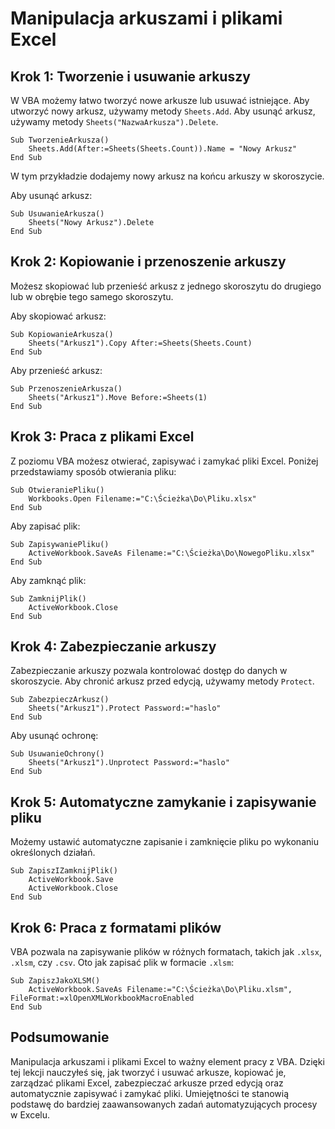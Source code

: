 # Manipulacja arkuszami i plikami Excel

## Krok 1: Tworzenie i usuwanie arkuszy

W VBA możemy łatwo tworzyć nowe arkusze lub usuwać istniejące. Aby utworzyć nowy arkusz, używamy metody `Sheets.Add`. Aby usunąć arkusz, używamy metody `Sheets("NazwaArkusza").Delete`.

```vba
Sub TworzenieArkusza()
    Sheets.Add(After:=Sheets(Sheets.Count)).Name = "Nowy Arkusz"
End Sub
```

W tym przykładzie dodajemy nowy arkusz na końcu arkuszy w skoroszycie.

Aby usunąć arkusz:

```vba
Sub UsuwanieArkusza()
    Sheets("Nowy Arkusz").Delete
End Sub
```

## Krok 2: Kopiowanie i przenoszenie arkuszy

Możesz skopiować lub przenieść arkusz z jednego skoroszytu do drugiego lub w obrębie tego samego skoroszytu.

Aby skopiować arkusz:

```vba
Sub KopiowanieArkusza()
    Sheets("Arkusz1").Copy After:=Sheets(Sheets.Count)
End Sub
```

Aby przenieść arkusz:

```vba
Sub PrzenoszenieArkusza()
    Sheets("Arkusz1").Move Before:=Sheets(1)
End Sub
```

## Krok 3: Praca z plikami Excel

Z poziomu VBA możesz otwierać, zapisywać i zamykać pliki Excel. Poniżej przedstawiamy sposób otwierania pliku:

```vba
Sub OtwieraniePliku()
    Workbooks.Open Filename:="C:\Ścieżka\Do\Pliku.xlsx"
End Sub
```

Aby zapisać plik:

```vba
Sub ZapisywaniePliku()
    ActiveWorkbook.SaveAs Filename:="C:\Ścieżka\Do\NowegoPliku.xlsx"
End Sub
```

Aby zamknąć plik:

```vba
Sub ZamknijPlik()
    ActiveWorkbook.Close
End Sub
```

## Krok 4: Zabezpieczanie arkuszy

Zabezpieczanie arkuszy pozwala kontrolować dostęp do danych w skoroszycie. Aby chronić arkusz przed edycją, używamy metody `Protect`.

```vba
Sub ZabezpieczArkusz()
    Sheets("Arkusz1").Protect Password:="haslo"
End Sub
```

Aby usunąć ochronę:

```vba
Sub UsuwanieOchrony()
    Sheets("Arkusz1").Unprotect Password:="haslo"
End Sub
```

## Krok 5: Automatyczne zamykanie i zapisywanie pliku

Możemy ustawić automatyczne zapisanie i zamknięcie pliku po wykonaniu określonych działań.

```vba
Sub ZapiszIZamknijPlik()
    ActiveWorkbook.Save
    ActiveWorkbook.Close
End Sub
```

## Krok 6: Praca z formatami plików

VBA pozwala na zapisywanie plików w różnych formatach, takich jak `.xlsx`, `.xlsm`, czy `.csv`. Oto jak zapisać plik w formacie `.xlsm`:

```vba
Sub ZapiszJakoXLSM()
    ActiveWorkbook.SaveAs Filename:="C:\Ścieżka\Do\Pliku.xlsm", FileFormat:=xlOpenXMLWorkbookMacroEnabled
End Sub
```

## Podsumowanie

Manipulacja arkuszami i plikami Excel to ważny element pracy z VBA. Dzięki tej lekcji nauczyłeś się, jak tworzyć i usuwać arkusze, kopiować je, zarządzać plikami Excel, zabezpieczać arkusze przed edycją oraz automatycznie zapisywać i zamykać pliki. Umiejętności te stanowią podstawę do bardziej zaawansowanych zadań automatyzujących procesy w Excelu.

